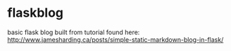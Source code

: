 # flaskblog
basic flask blog built from tutorial found here: http://www.jamesharding.ca/posts/simple-static-markdown-blog-in-flask/

